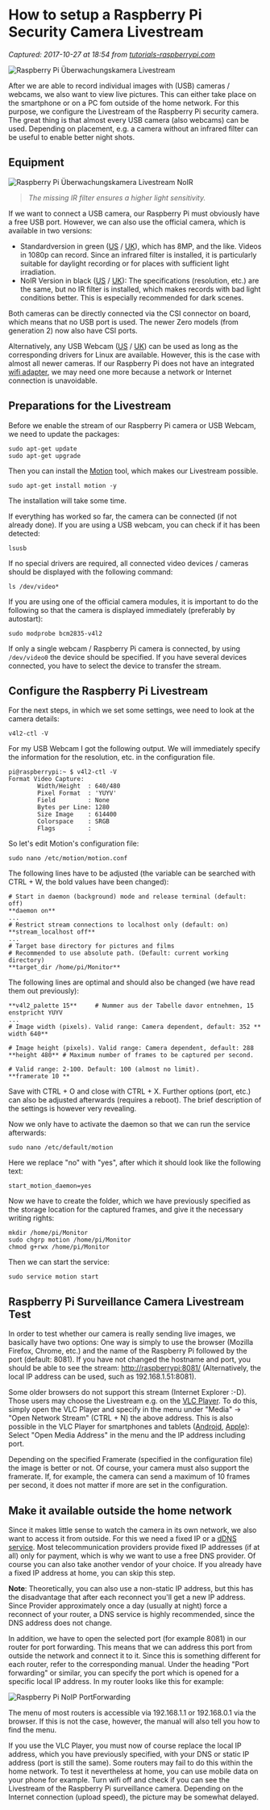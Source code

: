 # How to setup a Raspberry Pi Security Camera Livestream

_Captured: 2017-10-27 at 18:54 from [tutorials-raspberrypi.com](https://tutorials-raspberrypi.com/raspberry-pi-security-camera-livestream-setup/)_

![Raspberry Pi Überwachungskamera Livestream](https://tutorials-raspberrypi.com/wp-content/uploads/2016/09/Raspberry-Pi-Überwachungskamera-Livestream.png)

After we are able to record individual images with (USB) cameras / webcams, we also want to view live pictures. This can either take place on the smartphone or on a PC fom outside of the home network. For this purpose, we configure the Livestream of the Raspberry Pi security camera. The great thing is that almost every USB camera (also webcams) can be used. Depending on placement, e.g. a camera without an infrared filter can be useful to enable better night shots.

## Equipment

![Raspberry Pi Überwachungskamera Livestream NoIR](https://tutorials-raspberrypi.de/wp-content/uploads/Raspberry-Pi-Überwachungskamera-Livestream-NoIR-180x120.jpg)

> _The missing IR filter ensures a higher light sensitivity._

If we want to connect a USB camera, our Raspberry Pi must obviously have a free USB port. However, we can also use the official camera, which is available in two versions:

  * Standardversion in green ([US](https://www.amazon.com/s/ref=nb_sb_noss_2?tag=754u-20&url=search-alias%3Daps&field-keywords=raspberry+pi+camera+v2+-noir) / [UK](https://www.amazon.co.uk/s/ref=nb_sb_noss/?tag=755-21&url=search-alias%3Daps&field-keywords=raspberry+pi+camera+v2+-noir)), which has 8MP, and the like. Videos in 1080p can record. Since an infrared filter is installed, it is particularly suitable for daylight recording or for places with sufficient light irradiation.
  * NoIR Version in black ([US](https://www.amazon.com/s/ref=nb_sb_noss_2?tag=754u-20&url=search-alias%3Daps&field-keywords=raspberry+pi+camera+v2+noir) / [UK](https://www.amazon.co.uk/s/ref=nb_sb_noss/?tag=755-21&url=search-alias%3Daps&field-keywords=raspberry+pi+camera+v2+noir)): The specifications (resolution, etc.) are the same, but no IR filter is installed, which makes records with bad light conditions better. This is especially recommended for dark scenes.

Both cameras can be directly connected via the CSI connector on board, which means that no USB port is used. The newer Zero models (from generation 2) now also have CSI ports.

Alternatively, any USB Webcam ([US](https://www.amazon.com/s/ref=nb_sb_noss_2?tag=754u-20&url=search-alias%3Daps&field-keywords=USB+Webcam) / [UK](https://www.amazon.co.uk/s/ref=nb_sb_noss/?tag=755-21&url=search-alias%3Daps&field-keywords=USB+Webcam)) can be used as long as the corresponding drivers for Linux are available. However, this is the case with almost all newer cameras. If our Raspberry Pi does not have an integrated [wifi adapter](https://www.amazon.com/s/ref=nb_sb_noss_2?tag=754u-20&url=search-alias%3Daps&field-keywords=wifi+dongle), we may need one more because a network or Internet connection is unavoidable.

## Preparations for the Livestream

Before we enable the stream of our Raspberry Pi camera or USB Webcam, we need to update the packages:
    
    
    sudo apt-get update
    sudo apt-get upgrade

Then you can install the [Motion](http://lavrsen.dk/foswiki/bin/view/Motion/WebHome) tool, which makes our Livestream possible.
    
    
    sudo apt-get install motion -y

The installation will take some time.

If everything has worked so far, the camera can be connected (if not already done). If you are using a USB webcam, you can check if it has been detected:
    
    
    lsusb

If no special drivers are required, all connected video devices / cameras should be displayed with the following command:
    
    
    ls /dev/video*

If you are using one of the official camera modules, it is important to do the following so that the camera is displayed immediately (preferably by autostart):
    
    
    sudo modprobe bcm2835-v4l2

If only a single webcam / Raspberry Pi camera is connected, by using `/dev/video0` the device should be specified. If you have several devices connected, you have to select the device to transfer the stream.

## Configure the Raspberry Pi Livestream

For the next steps, in which we set some settings, wee need to look at the camera details:
    
    
    v4l2-ctl -V

For my USB Webcam I got the following output. We will immediately specify the information for the resolution, etc. in the configuration file.
    
    
    pi@raspberrypi:~ $ v4l2-ctl -V
    Format Video Capture:
            Width/Height  : 640/480
            Pixel Format  : 'YUYV'
            Field         : None
            Bytes per Line: 1280
            Size Image    : 614400
            Colorspace    : SRGB
            Flags         :

So let's edit Motion's configuration file:
    
    
    sudo nano /etc/motion/motion.conf

The following lines have to be adjusted (the variable can be searched with CTRL + W, the bold values have been changed):
    
    
    # Start in daemon (background) mode and release terminal (default: off)
    **daemon on**
    ...
    # Restrict stream connections to localhost only (default: on)
    **stream_localhost off**
    ...
    # Target base directory for pictures and films
    # Recommended to use absolute path. (Default: current working directory)
    **target_dir /home/pi/Monitor**

The following lines are optimal and should also be changed (we have read them out previously):
    
    
    **v4l2_palette 15**     # Nummer aus der Tabelle davor entnehmen, 15 enstpricht YUYV
    ... 
    # Image width (pixels). Valid range: Camera dependent, default: 352 **
    width 640** 
    
    # Image height (pixels). Valid range: Camera dependent, default: 288 
    **height 480** # Maximum number of frames to be captured per second. 
    
    # Valid range: 2-100. Default: 100 (almost no limit). 
    **framerate 10 **

Save with CTRL + O and close with CTRL + X. Further options (port, etc.) can also be adjusted afterwards (requires a reboot). The brief description of the settings is however very revealing.

Now we only have to activate the daemon so that we can run the service afterwards:
    
    
    sudo nano /etc/default/motion

Here we replace "no" with "yes", after which it should look like the following text:
    
    
    start_motion_daemon=yes

Now we have to create the folder, which we have previously specified as the storage location for the captured frames, and give it the necessary writing rights:
    
    
    mkdir /home/pi/Monitor
    sudo chgrp motion /home/pi/Monitor
    chmod g+rwx /home/pi/Monitor

Then we can start the service:
    
    
    sudo service motion start

## Raspberry Pi Surveillance Camera Livestream Test

In order to test whether our camera is really sending live images, we basically have two options: One way is simply to use the browser (Mozilla Firefox, Chrome, etc.) and the name of the Raspberry Pi followed by the port (default: 8081). If you have not changed the hostname and port, you should be able to see the stream: <http://raspberrypi:8081/> (Alternatively, the local IP address can be used, such as 192.168.1.51:8081).

Some older browsers do not support this stream (Internet Explorer :-D). Those users may choose the Livestream e.g. on the [VLC Player](http://www.videolan.org/vlc/). To do this, simply open the VLC Player and specify in the menu under "Media" -> "Open Network Stream" (CTRL + N) the above address. This is also possible in the VLC Player for smartphones and tablets ([Android](https://play.google.com/store/apps/details?id=org.videolan.vlc), [Apple](https://itunes.apple.com/de/app/vlc-for-mobile/id650377962?mt=8)): Select "Open Media Address" in the menu and the IP address including port.

Depending on the specified Framerate (specified in the configuration file) the image is better or not. Of course, your camera must also support the framerate. If, for example, the camera can send a maximum of 10 frames per second, it does not matter if more are set in the configuration.

## Make it available outside the home network

Since it makes little sense to watch the camera in its own network, we also want to access it from outside. For this we need a fixed IP or a [dDNS service](https://en.wikipedia.org/wiki/Domain_Name_System). Most telecommunication providers provide fixed IP addresses (if at all) only for payment, which is why we want to use a free DNS provider. Of course you can also take another vendor of your choice. If you already have a fixed IP address at home, you can skip this step.

**Note**: Theoretically, you can also use a non-static IP address, but this has the disadvantage that after each reconnect you'll get a new IP address. Since Provider approximately once a day (usually at night) force a reconnect of your router, a DNS service is highly recommended, since the DNS address does not change.

In addition, we have to open the selected port (for example 8081) in our router for port forwarding. This means that we can address this port from outside the network and connect it to it. Since this is something different for each router, refer to the corresponding manual. Under the heading "Port forwarding" or similar, you can specify the port which is opened for a specific local IP address. In my router looks like this for example:

![Raspberry Pi NoIP PortForwarding](https://tutorials-raspberrypi.com/wp-content/uploads/2016/09/Raspberry-Pi-NoIP-PortForwarding.png)

The menu of most routers is accessible via 192.168.1.1 or 192.168.0.1 via the browser. If this is not the case, however, the manual will also tell you how to find the menu.

If you use the VLC Player, you must now of course replace the local IP address, which you have previously specified, with your DNS or static IP address (port is still the same). Some routers may fail to do this within the home network. To test it nevertheless at home, you can use mobile data on your phone for example. Turn wifi off and check if you can see the Livestream of the Raspberry Pi surveillance camera. Depending on the Internet connection (upload speed), the picture may be somewhat delayed.
